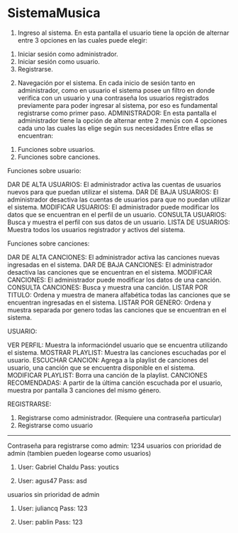 # SistemaMusica
1. Ingreso al sistema.
En esta pantalla el usuario tiene la opción de alternar entre 3 opciones en las cuales puede elegir:
1) Iniciar sesión como administrador.
2) Iniciar sesión como usuario.
3) Registrarse.

2. Navegación por el sistema.
En cada inicio de sesión tanto en administrador, como en usuario el sistema posee un filtro en donde verifica con un usuario y una contraseña los usuarios registrados previamente para poder ingresar al sistema, por eso es fundamental registrarse como primer paso.
ADMINISTRADOR:
En esta pantalla el administrador tiene la opción de alternar entre 2 menús con 4 opciones cada uno las cuales las elige según sus necesidades Entre ellas se encuentran:
1) Funciones sobre usuarios.
2) Funciones sobre canciones.

Funciones sobre usuario:

DAR DE ALTA USUARIOS: El administrador activa las cuentas de usuarios nuevos para que puedan utilizar el sistema.
DAR DE BAJA USUARIOS: El administrador desactiva las cuentas de usuarios para que no puedan utilizar el sistema.
MODIFICAR USUARIOS: El administrador puede modificar los datos que se encuentran en el perfil de un usuario.
CONSULTA USUARIOS: Busca y muestra el perfil con sus datos de un usuario.
LISTA DE USUARIOS: Muestra todos los usuarios registrador y activos del sistema.

Funciones sobre canciones: 

DAR DE ALTA CANCIONES: El administrador activa las canciones nuevas ingresadas en el sistema.
DAR DE BAJA CANCIONES: El administrador desactiva las canciones que se encuentran en el sistema.
MODIFICAR CANCIONES: El administrador puede modificar los datos de una canción.
CONSULTA CANCIONES: Busca y muestra una canción.
LISTAR POR TITULO: Ordena y muestra de manera alfabética todas las canciones que se encuentran ingresadas en el sistema.
LISTAR POR GENERO: Ordena y muestra separada por genero todas las canciones que se encuentran en el sistema.


USUARIO:

VER PERFIL: Muestra la informacióndel usuario que se encuentra utilizando el sistema.
MOSTRAR PLAYLIST: Muestra las canciones escuchadas por el usuario.
ESCUCHAR CANCION: Agrega a la playlist de canciones del usuario, una canción que se encuentra disponible en el sistema.
MODIFICAR PLAYLIST: Borra una canción de la playlist.
CANCIONES RECOMENDADAS: A partir de la última canción escuchada por el usuario, muestra por pantalla 3 canciones del mismo género.

REGISTRARSE:
1) Registrarse como administrador. (Requiere una contraseña particular)
2) Registrarse como usuario

---------------------------------------------------------------------------------------------------------------------------------------------------------------------
Contraseña para registrarse como admin: 1234
usuarios con prioridad de admin (tambien pueden logearse como usuarios)

1) User: Gabriel Chaldu
   Pass: youtics

2) User: agus47
   Pass: asd



usuarios sin prioridad de admin

1) User: juliancq
   Pass: 123

2) User: pablin
   Pass: 123
